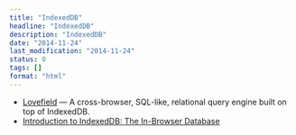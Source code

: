 ```yaml
---
title: "IndexedDB"
headline: "IndexedDB"
description: "IndexedDB"
date: "2014-11-24"
last_modification: "2014-11-24"
status: 0
tags: []
format: "html"
---
```


<ul>
  <li><a href="https://github.com/google/lovefield">Lovefield</a> — A cross-browser, SQL-like, relational query engine built on top of IndexedDB.</li>
  
  <li><a href="http://www.codemag.com/Article/1411041">Introduction to IndexedDB: The In-Browser Database</a></li>
</ul>